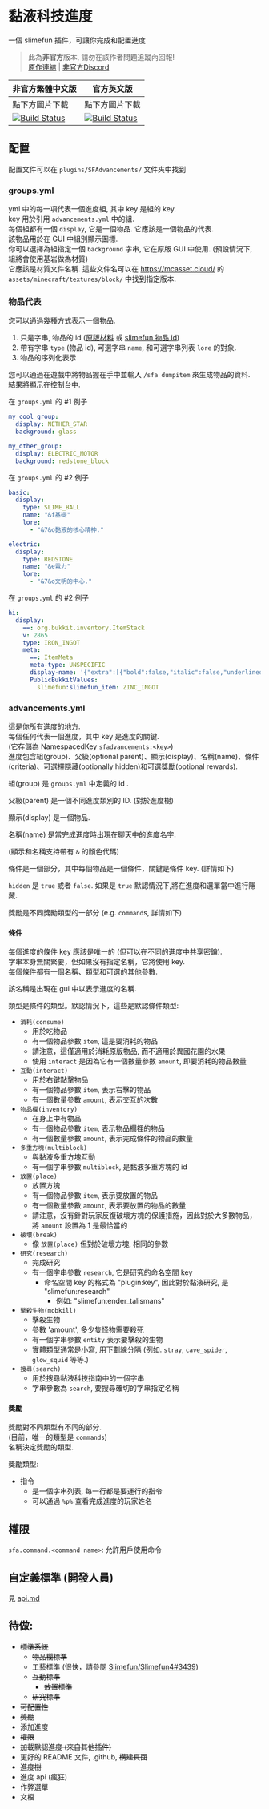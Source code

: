 # 黏液科技進度

 一個 slimefun 插件，可讓你完成和配置進度

> 此為**非官方**版本, 請勿在該作者問題追蹤內回報! <br>
> [原作連結](https://github.com/qwertyuioplkjhgfd/SlimefunAdvancements) | [非官方Discord](https://discord.gg/GF4CwjFXT9)

| 非官方繁體中文版 | 官方英文版 |
| -------- | -------- |
| 點下方圖片下載 | 點下方圖片下載 |
| [![Build Status](https://xmikux.github.io/builds/SlimeTraditionalTranslation/SlimefunAdvancements/main/badge.svg)](https://xmikux.github.io/builds/SlimeTraditionalTranslation/SlimefunAdvancements/main) | [![Build Status](https://thebusybiscuit.github.io/builds/qwertyuioplkjhgfd/SlimefunAdvancements/main/badge.svg)](https://thebusybiscuit.github.io/builds/qwertyuioplkjhgfd/SlimefunAdvancements/main) | 

## 配置

配置文件可以在 `plugins/SFAdvancements/` 文件夾中找到

### groups.yml

yml 中的每一項代表一個進度組, 其中 key 是組的 key.<br>
key 用於引用 `advancements.yml` 中的組.<br>
每個組都有一個 `display`, 它是一個物品. 它應該是一個物品的代表.<br>
該物品用於在 GUI 中組別顯示圖標.<br>
你可以選擇為組指定一個 `background` 字串, 它在原版 GUI 中使用. (預設情況下, 組將會使用基岩做為材質)<br>
它應該是材質文件名稱. 這些文件名可以在 https://mcasset.cloud/ 的 `assets/minecraft/textures/block/` 中找到指定版本.

### 物品代表

您可以通過幾種方式表示一個物品.<br>
1. 只是字串, 物品的 id ([原版材料](https://hub.spigotmc.org/javadocs/spigot/org/bukkit/Material.html) 或 [slimefun 物品 id](https://sf-items.walshy.dev/))
2. 帶有字串 `type` (物品 id), 可選字串 `name`, 和可選字串列表 `lore` 的對象.
3. 物品的序列化表示

您可以通過在遊戲中將物品握在手中並輸入 `/sfa dumpitem` 來生成物品的資料.<br>
結果將顯示在控制台中.

在 `groups.yml` 的 #1 例子
```yaml
my_cool_group:
  display: NETHER_STAR
  background: glass

my_other_group:
  display: ELECTRIC_MOTOR
  background: redstone_block
```

在 `groups.yml` 的 #2 例子
```yaml
basic:
  display:
    type: SLIME_BALL
    name: "&f基礎"
    lore:
      - "&7&o黏液的核心精神."

electric:
  display:
    type: REDSTONE
    name: "&e電力"
    lore:
      - "&7&o文明的中心."
```

在 `groups.yml` 的 #2 例子
```yaml
hi:
  display:
    ==: org.bukkit.inventory.ItemStack
    v: 2865
    type: IRON_INGOT
    meta:
      ==: ItemMeta
      meta-type: UNSPECIFIC
      display-name: '{"extra":[{"bold":false,"italic":false,"underlined":false,"strikethrough":false,"obfuscated":false,"color":"aqua","text":"鋅錠"}],"text":""}'
      PublicBukkitValues:
        slimefun:slimefun_item: ZINC_INGOT
```

### advancements.yml

這是你所有進度的地方.<br>
每個任何代表一個進度，其中 key 是進度的關鍵.<br>
(它存儲為 NamespacedKey `sfadvancements:<key>`)<br>
進度包含組(group)、父級(optional parent)、顯示(display)、名稱(name)、條件(criteria)、可選擇隱藏(optionally hidden)和可選獎勵(optional rewards).<br>

組(group) 是 `groups.yml` 中定義的 id .

父級(parent) 是一個不同進度類別的 ID. (對於進度樹)

顯示(display) 是一個物品.

名稱(name) 是當完成進度時出現在聊天中的進度名字.

(顯示和名稱支持帶有 `&` 的顏色代碼)

條件是一個部分，其中每個物品是一個條件，關鍵是條件 key. (詳情如下)

`hidden` 是 `true` 或者 `false`. 如果是 `true` 默認情況下,將在進度和選單當中進行隱藏.

獎勵是不同獎勵類型的一部分 (e.g. `command`s, 詳情如下)

#### 條件

每個進度的條件 key 應該是唯一的 (但可以在不同的進度中共享密鑰).<br>
字串本身無關緊要，但如果沒有指定名稱，它將使用 key.<br>
每個條件都有一個名稱、類型和可選的其他參數.

該名稱是出現在 gui 中以表示進度的名稱. 

類型是條件的類型。默認情況下，這些是默認條件類型:
- `消耗(consume)`
  - 用於吃物品
  - 有一個物品參數 `item`, 這是要消耗的物品
  - 請注意，這僅適用於消耗原版物品, 而不適用於異國花園的水果
  - 使用 `interact` 是因為它有一個數量參數 `amount`, 即要消耗的物品數量
- `互動(interact)`
  - 用於右鍵點擊物品
  - 有一個物品參數 `item`, 表示右擊的物品
  - 有一個數量參數 `amount`, 表示交互的次數
- `物品欄(inventory)`
  - 在身上中有物品
  - 有一個物品參數 `item`, 表示物品欄裡的物品
  - 有一個數量參數 `amount`, 表示完成條件的物品的數量
- `多重方塊(multiblock)`
  - 與黏液多重方塊互動
  - 有一個字串參數 `multiblock`, 是黏液多重方塊的 id
- `放置(place)`
  - 放置方塊
  - 有一個物品參數 `item`, 表示要放置的物品
  - 有一個數量參數 `amount`, 表示要放置的物品的數量
  - 請注意，沒有針對玩家反復破壞方塊的保護措施，因此對於大多數物品，將 `amount` 設置為 1 是最恰當的
- `破壞(break)`
  - 像 `放置(place)` 但對於破壞方塊, 相同的參數
- `研究(research)`
  - 完成研究
  - 有一個字串參數 `research`, 它是研究的命名空間 key
    - 命名空間 key 的格式為 "plugin:key", 因此對於黏液研究, 是 "slimefun:research"
      - 例如: "slimefun:ender_talismans"
- `擊殺生物(mobkill)`
  - 擊殺生物
  - 參數 'amount', 多少隻怪物需要殺死
  - 有一個字串參數 `entity` 表示要擊殺的生物
  - 實體類型通常是小寫, 用下劃線分隔 (例如. `stray`, `cave_spider`, `glow_squid` 等等.)
- `搜尋(search)`
  - 用於搜尋黏液科技指南中的一個字串
  - 字串參數為 `search`, 要搜尋確切的字串指定名稱

#### 獎勵

獎勵對不同類型有不同的部分.<br>
(目前，唯一的類型是 `commands`)<br>
名稱決定獎勵的類型.

獎勵類型:
- 指令
  - 是一個字串列表, 每一行都是要運行的指令
  - 可以通過 `%p%` 查看完成進度的玩家姓名

## 權限

`sfa.command.<command name>`: 允許用戶使用命令

## 自定義標準 (開發人員)

見 [api.md](https://github.com/qwertyuioplkjhgfd/SlimefunAdvancements/blob/main/api.md)

## 待做:
- ~~標準系統~~
  - ~~物品欄標準~~
  - 工藝標準 (很快，請參閱 [Slimefun/Slimefun4#3439](https://github.com/Slimefun/Slimefun4/pull/3439))
  - ~~互動標準~~
      - ~~放置標準~~
  - ~~研究標準~~
- ~~可配置性~~
- ~~獎勵~~
- 添加進度
- ~~權限~~
- ~~加載默認進度 (來自其他插件)~~
- 更好的 README 文件, .github, ~~構建頁面~~
- ~~進度樹~~
- 進度 api (瘋狂)
- 作弊選單
- 文檔
